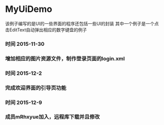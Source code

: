 ﻿# MyUiDemo
该例子编写的是UI的一些界面的程序还包括一些UI的封装
其中一个例子是一个点击EditText自动弹出相应的数字键盘的例子

### 时间 2015-11-30
### 增加相应的图片资源文件，制作登录页面的login.xml

### 时间 2015-12-2
### 完成欢迎界面的引导页功能


### 时间 2015-12-9
### 成员mRhxyue加入，远程库下载并且修改

